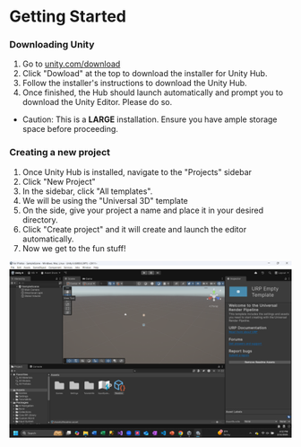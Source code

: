 # Getting Started

### Downloading Unity

1. Go to [unity.com/download](https://unity.com/download)
2. Click "Dowload" at the top to download the installer for Unity Hub.
3. Follow the installer's instructions to download the Unity Hub.
4. Once finished, the Hub should launch automatically and prompt you to download the Unity Editor. Please do so.
- Caution: This is a **LARGE** installation. Ensure you have ample storage space before proceeding.

### Creating a new project
1. Once Unity Hub is installed, navigate to the "Projects" sidebar
2. Click "New Project"
3. In the sidebar, click "All templates".
4. We will be using the "Universal 3D" template
5. On the side, give your project a name and place it in your desired directory. 
6. Click "Create project" and it will create and launch the editor automatically. 
7. Now we get to the fun stuff!

<img style="display: block; margin-left: auto; margin-right: auto;" src="editor_hmpage.png" alt="Unity Editor Home Page">
